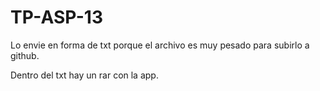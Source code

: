 # TP-ASP-13

Lo envie en forma de txt porque el archivo es muy pesado para subirlo a github.

Dentro del txt hay un rar con la app.
